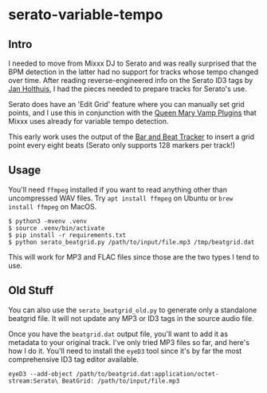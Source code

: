 # serato-variable-tempo

## Intro

I needed to move from Mixxx DJ to Serato and was really surprised that the BPM detection in the latter had no support for tracks whose tempo changed over time. After reading reverse-engineered info on the Serato ID3 tags by [Jan Holthuis](https://github.com/Holzhaus/serato-tags), I had the pieces needed to prepare tracks for Serato's use.

Serato does have an 'Edit Grid' feature where you can manually set grid points, and I use this in conjunction with the [Queen Mary Vamp Plugins](https://vamp-plugins.org/plugin-doc/qm-vamp-plugins.html) that Mixxx uses already for variable tempo detection.

This early work uses the output of the [Bar and Beat Tracker](https://vamp-plugins.org/plugin-doc/qm-vamp-plugins.html#qm-barbeattracker) to insert a grid point every eight beats (Serato only supports 128 markers per track!)

## Usage

You'll need `ffmpeg` installed if you want to read anything other than uncompressed WAV files. Try `apt install ffmpeg` on Ubuntu or `brew install ffmpeg` on MacOS.

```
$ python3 -mvenv .venv
$ source .venv/bin/activate
$ pip install -r requirements.txt
$ python serato_beatgrid.py /path/to/input/file.mp3 /tmp/beatgrid.dat 
```

This will work for MP3 and FLAC files since those are the two types I tend to use.

## Old Stuff

You can also use the `serato_beatgrid_old.py` to generate only a standalone beatgrid file. It will not update any MP3 or ID3 tags in the source audio file.

Once you have the `beatgrid.dat` output file, you'll want to add it as metadata to your original track. I've only tried MP3 files so far, and here's how I do it. You'll need to install the `eyeD3` tool since it's by far the most comprehensive ID3 tag editor available.

```
eyeD3 --add-object /path/to/beatgrid.dat:application/octet-stream:Serato\ BeatGrid: /path/to/input/file.mp3
```

